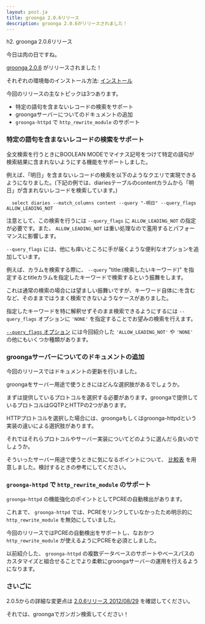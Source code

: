 ```yaml
---
layout: post.ja
title: groonga 2.0.6リリース
description: groonga 2.0.6がリリースされました！
---
```

h2. groonga 2.0.6リリース

今日は肉の日ですね。

[groonga 2.0.6](/ja/docs/news.html#release-2-0-6) がリリースされました！

それぞれの環境毎のインストール方法:
[インストール](/ja/docs/install.html)

今回のリリースの主なトピックは3つあります。

-   特定の語句を含まないレコードの検索をサポート
-   groongaサーバーについてのドキュメントの追加
-   `groonga-httpd` で `http_rewrite_module` のサポート

### 特定の語句を含まないレコードの検索をサポート

全文検索を行うときにBOOLEAN
MODEでマイナス記号をつけて特定の語句が検索結果に含まれないようにする機能をサポートしました。

例えば、「明日」を含まないレコードの検索を以下のようなクエリで実現できるようになりました。(下記の例では、diariesテーブルのcontentカラムから「明日」が含まれないレコードを検索しています。)

      select diaries --match_columns content --query "-明日" --query_flags ALLOW_LEADING_NOT

注意として、この検索を行うには `--query_flags` に `ALLOW_LEADING_NOT`
の指定が必要です。また、 `ALLOW_LEADING_NOT`
は重い処理なので濫用するとパフォーマンスに影響します。

`--query_flags`
には、他にも痒いところに手が届くような便利なオプションを追加しています。

例えば、カラムを検索する際に、 `--query` "title:(検索したいキーワード)"
を指定するとtitleカラムを指定したキーワードで検索するという振舞をします。

これは通常の検索の場合には望ましい振舞いですが、キーワード自体に:を含むなど、そのままではうまく検索できないようなケースがありました。

指定したキーワードを特に解釈せずそのまま検索できるようにするには
`--query_flags` オプションに `'NONE'`
を指定することでお望みの検索を行えます。

[`--query_flags`
オプション](/ja/docs/reference/commands/select.html#query-flags)
には今回紹介した `'ALLOW_LEADING_NOT'` や `'NONE'`
の他にもいくつか種類があります。

### groongaサーバーについてのドキュメントの追加

今回のリリースではドキュメントの更新を行いました。

groongaをサーバー用途で使うときにはどんな選択肢があるでしょうか。

まずは提供しているプロトコルを選択する必要があります。groongaで提供しているプロトコルはGQTPとHTTPの2つがあります。

HTTPプロトコルを選択した場合には、groongaもしくはgroonga-httpdという実装の違いによる選択肢があります。

それではそれらプロトコルやサーバー実装についてどのように選んだら良いのでしょうか。

そういったサーバー用途で使うときに気になるポイントについて、
[比較表](/ja/docs/server/http/comparison.html)
を用意しました。検討するときの参考にしてください。

### `groonga-httpd` で `http_rewrite_module` のサポート

`groonga-httpd` の機能強化のポイントとしてPCREの自動検出があります。

これまで、 `groonga-httpd` では、PCREをリンクしていなかったため明示的に
`http_rewrite_module` を無効にしていました。

今回のリリースではPCREの自動検出をサポートし、なおかつ
`http_rewrite_module` が使えるようにPCREを必須としました。

以前紹介した、 `groonga-httpd`
の複数データベースのサポートやベースパスのカスタマイズと組合せることでより柔軟にgroongaサーバーの運用を行えるようになります。

### さいごに

2.0.5からの詳細な変更点は [2.0.6リリース
2012/08/29](/ja/docs/news.html#release-2-0-6) を確認してください。

それでは、groongaでガンガン検索してください！
